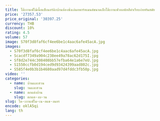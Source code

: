 ```yaml
---
title: โต๊ะกาแฟไม้เนื้อแข็งนอร์ดิกบ้านห้องนั่งเล่นอพาร์ทเมนต์ขนาดเล็กโต๊ะกาแฟวอลนัทสีดำเรียบง่ายทันสมัย
price: '27357.53'
price_original: '30397.25'
currency: THB
discount: 10%
rating: 4.5
volume: 57
image: S70f3d8faf6cf4ee6be1c4aac6afe45acA.jpg
images:
  - S70f3d8faf6cf4ee6be1c4aac6afe45acA.jpg
  - Scacdf7349a904c238ee49a78ac62d175I.jpg
  - Sf8d2e744c308408bb57efba64e1a6e7eU.jpg
  - S1550ccfb0d194ced9d93424399aad802c.jpg
  - S585f4e0b3b1b4680aad97d4fddc3fb50p.jpg
video: ''
categories:
  - name: บ้านและสวน
    slug: านและสวน
  - name: ตกแต่งบ้าน
    slug: ตกแต-งบ-าน
slug: โต-ะกาแฟไม-เน-อแข-งนอร
encode: oklA5qi
lang: th
---
```

  